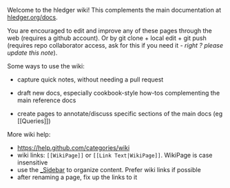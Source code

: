 Welcome to the hledger wiki!
This complements the main documentation at [hledger.org/docs](http://hledger.org/docs.html).

You are encouraged to edit and improve any of these pages through the web (requires a github account).
Or by git clone + local edit + git push (requires repo collaborator access, ask for this if you need it *- right ? please update this note*).

Some ways to use the wiki:

- capture quick notes, without needing a pull request

- draft new docs, especially cookbook-style how-tos complementing the main reference docs

- create pages to annotate/discuss specific sections of the main docs (eg [[Queries]])

More wiki help:
- https://help.github.com/categories/wiki
- wiki links: `[[WikiPage]]` or `[[Link Text|WikiPage]]`. WikiPage is case insensitive
- use the [_Sidebar](_Sidebar/_edit) to organize content. Prefer wiki links if possible
- after renaming a page, fix up the links to it